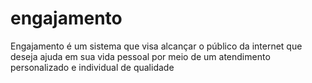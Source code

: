 # engajamento
Engajamento é um sistema que visa alcançar o público da internet que deseja ajuda em sua vida pessoal por meio de um atendimento personalizado e individual de qualidade
